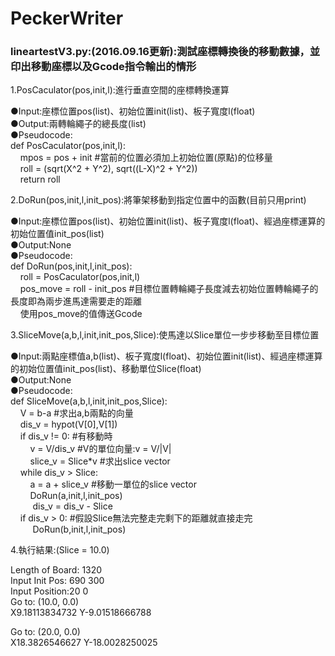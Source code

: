 # PeckerWriter
<h3><b>lineartestV3.py:(2016.09.16更新):測試座標轉換後的移動數據，並印出移動座標以及Gcode指令輸出的情形</b></h3>
1.PosCaculator(pos,init,l):進行垂直空間的座標轉換運算<p>
●Input:座標位置pos(list)、初始位置init(list)、板子寬度l(float)<br>
●Output:兩轉輪繩子的總長度(list)<br>
●Pseudocode:<br>
def PosCaculator(pos,init,l):<br>
    &nbsp;&nbsp;&nbsp;&nbsp;mpos = pos + init #當前的位置必須加上初始位置(原點)的位移量<br>
    &nbsp;&nbsp;&nbsp;&nbsp;roll = (sqrt(X^2 + Y^2), sqrt((L-X)^2 + Y^2))<br>
    &nbsp;&nbsp;&nbsp;&nbsp;return roll<br><p>
2.DoRun(pos,init,l,init_pos):將筆架移動到指定位置中的函數(目前只用print)<p>
●Input:座標位置pos(list)、初始位置init(list)、板子寬度l(float)、經過座標運算的初始位置值init_pos(list)<br>
●Output:None<br>
●Pseudocode:<br>
def DoRun(pos,init,l,init_pos):<br>
    &nbsp;&nbsp;&nbsp;&nbsp;roll = PosCaculator(pos,init,l)<br>
    &nbsp;&nbsp;&nbsp;&nbsp;pos_move = roll - init_pos #目標位置轉輪繩子長度減去初始位置轉輪繩子的長度即為兩步進馬達需要走的距離<br>
    &nbsp;&nbsp;&nbsp;&nbsp;使用pos_move的值傳送Gcode<br><p>
3.SliceMove(a,b,l,init,init_pos,Slice):使馬達以Slice單位一步步移動至目標位置<p>
●Input:兩點座標值a,b(list)、板子寬度l(float)、初始位置init(list)、經過座標運算的初始位置值init_pos(list)、移動單位Slice(float)<br>
●Output:None<br>
●Pseudocode:<br>
def SliceMove(a,b,l,init,init_pos,Slice):<br>
    &nbsp;&nbsp;&nbsp;&nbsp;V = b-a #求出a,b兩點的向量<br>
    &nbsp;&nbsp;&nbsp;&nbsp;dis_v = hypot(V[0],V[1])<br>
    &nbsp;&nbsp;&nbsp;&nbsp;if dis_v != 0: #有移動時<br>
        &nbsp;&nbsp;&nbsp;&nbsp;&nbsp;&nbsp;&nbsp;&nbsp;v = V/dis_v #V的單位向量:v = V/|V|<br>
        &nbsp;&nbsp;&nbsp;&nbsp;&nbsp;&nbsp;&nbsp;&nbsp;slice_v = Slice*v #求出slice vector<br>
        &nbsp;&nbsp;&nbsp;&nbsp;while dis_v > Slice:<br>
            &nbsp;&nbsp;&nbsp;&nbsp;&nbsp;&nbsp;&nbsp;&nbsp;a = a + slice_v #移動一單位的slice vector<br>
            &nbsp;&nbsp;&nbsp;&nbsp;&nbsp;&nbsp;&nbsp;&nbsp;DoRun(a,init,l,init_pos)<br>
           &nbsp;&nbsp;&nbsp;&nbsp;&nbsp;&nbsp;&nbsp;&nbsp; dis_v = dis_v - Slice<br>
        &nbsp;&nbsp;&nbsp;&nbsp;if dis_v > 0: #假設Slice無法完整走完剩下的距離就直接走完<br>
           &nbsp;&nbsp;&nbsp;&nbsp;&nbsp;&nbsp;&nbsp;&nbsp; DoRun(b,init,l,init_pos)<br><p>
4.執行結果:(Slice = 10.0)<p>
Length of Board: 1320<br>
Input Init Pos: 690 300<br>
Input Position:20 0<br>
Go to: (10.0, 0.0)<br>
X9.18113834732 Y-9.01518666788<br>

Go to: (20.0, 0.0)<br>
X18.3826546627 Y-18.0028250025<br><p>
